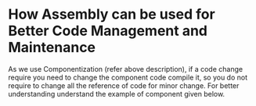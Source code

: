 # How Assembly can be used for Better Code Management and Maintenance

As we use Componentization \(refer above description\), if a code change require you need to change the component code compile it, so you do not require to change all the reference of code for minor change. For better understanding understand the example of component given below.

